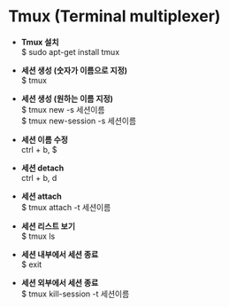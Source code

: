 # Tmux (Terminal multiplexer)
- **Tmux 설치**  
$ sudo apt-get install tmux

- **세션 생성 (숫자가 이름으로 지정)**  
$ tmux

- **세션 생성 (원하는 이름 지정)**  
$ tmux new -s 세션이름  
$ tmux new-session -s 세션이름

- **세션 이름 수정**  
ctrl + b, $

- **세션 detach**  
ctrl + b, d

- **세션 attach**  
$ tmux attach -t 세션이름

- **세션 리스트 보기**  
$ tmux ls

- **세션 내부에서 세션 종료**  
$ exit

- **세션 외부에서 세션 종료**  
$ tmux kill-session -t 세션이름